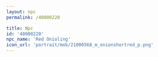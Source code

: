 ```yaml
---
layout: npc
permalink: /40000220

title: Npc
id: '40000220'
npc_name: 'Red Onioling'
icon_url: 'portrait/mob/21000568_m_onionshortred_p.png'
---
```

